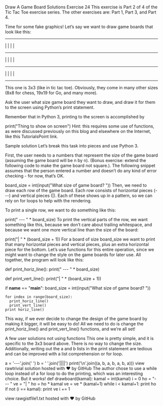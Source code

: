 Draw A Game Board Solutions
Exercise 24
This exercise is Part 2 of 4 of the Tic Tac Toe exercise series. The other exercises are: Part 1, Part 3, and Part 4.

Time for some fake graphics! Let’s say we want to draw game boards that look like this:

 --- --- --- 
|   |   |   | 
 --- --- ---  
|   |   |   | 
 --- --- ---  
|   |   |   | 
 --- --- --- 
This one is 3x3 (like in tic tac toe). Obviously, they come in many other sizes (8x8 for chess, 19x19 for Go, and many more).

Ask the user what size game board they want to draw, and draw it for them to the screen using Python’s print statement.

Remember that in Python 3, printing to the screen is accomplished by

  print("Thing to show on screen")
Hint: this requires some use of functions, as were discussed previously on this blog and elsewhere on the Internet, like this TutorialsPoint link.

Sample solution
Let’s break this task into pieces and use Python 3.

First, the user needs to a numbers that represent the size of the game board (assuming the game board will be n by n). (Bonus exercise: extend the following code to make the game board not square.). The following snippet assumes that the person entered a number and doesn’t do any kind of error checking - for now, that’s OK.

  board_size = int(input("What size of game board? "))
Then, we need to draw each row of the game board. Each row consists of horizontal pieces (---) and vertical pieces (|). Each of these shows up in a pattern, so we can rely on for loops to help with the rendering.

To print a single row, we want to do something like this:

  print(" --- " * board_size)
To print the vertical parts of the row, we want something like this, because we don’t care about trailing whitespace, and because we want one more vertical line than the size of the board:

  print("|   " * (board_size + 1))
For a board of size board_size we want to print that many horizontal pieces and vertical pieces, plus an extra horizontal piece for the bottom. Let’s use functions for this entire operation, since we might want to change the style on the game boards for later use. All together, the program will look like this:

  def print_horiz_line():
    print(" --- " * board_size)

  def print_vert_line():
    print("|   " * (board_size + 1))

  if __name__ == "__main__":
    board_size = int(input("What size of game board? "))

    for index in range(board_size):
      print_horiz_line()
      print_vert_line()
    print horiz_line()
This way, if we ever decide to change the design of the game board by making it bigger, it will be easy to do! All we need to do is change the print_horiz_line() and print_vert_line() functions, and we’re all set!

A few user solutions not using functions
This one is pretty simple, and it is specific to the 3x3 board above. There is no way to change the size. Additionally, writing out the a and b lists in the print statement are tedious and can be improved with a list comprehension or for loop.

a = '---'.join('    ')
b = '   '.join('||||')
print('\n'.join((a, b, a, b, a, b, a)))
view rawtrivial solution hosted with ❤ by GitHub
The author chose to use a while loop instead of a for loop to do the printing, which was an interesting choice. But it works!
def drawboard(kamal):
    kamal = int(kamal)
    i = 0
    ho = "--- "
    ve = "|   "
    ho = ho * kamal
    ve = ve * (kamal+1)
    while i < kamal+1:
        print ho
        if not (i == kamal):
            print ve
        i += 1
    
view rawgistfile1.txt hosted with ❤ by GitHub